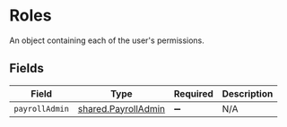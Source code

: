 # Roles

An object containing each of the user's permissions.


## Fields

| Field                                                      | Type                                                       | Required                                                   | Description                                                |
| ---------------------------------------------------------- | ---------------------------------------------------------- | ---------------------------------------------------------- | ---------------------------------------------------------- |
| `payrollAdmin`                                             | [shared.PayrollAdmin](../../models/shared/payrolladmin.md) | :heavy_minus_sign:                                         | N/A                                                        |